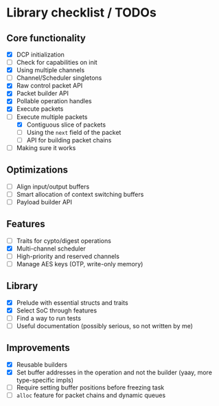 # Library checklist / TODOs

## Core functionality
- [x] DCP initialization
- [ ] Check for capabilities on init
- [x] Using multiple channels
- [ ] Channel/Scheduler singletons
- [x] Raw control packet API
- [x] Packet builder API
- [x] Pollable operation handles
- [x] Execute packets
- [ ] Execute multiple packets
    - [x] Contiguous slice of packets
    - [ ] Using the `next` field of the packet
    - [ ] API for building packet chains
- [ ] Making sure it works

## Optimizations
- [ ] Align input/output buffers
- [ ] Smart allocation of context switching buffers
- [ ] Payload builder API

## Features
- [ ] Traits for cypto/digest operations
- [x] Multi-channel scheduler
- [ ] High-priority and reserved channels
- [ ] Manage AES keys (OTP, write-only memory)

## Library
- [x] Prelude with essential structs and traits
- [x] Select SoC through features
- [ ] Find a way to run tests
- [ ] Useful documentation (possibly serious, so not written by me)

## Improvements
- [x] Reusable builders
- [x] Set buffer addresses in the operation and not the builder (yaay, more type-specific impls)
- [ ] Require setting buffer positions before freezing task
- [ ] `alloc` feature for packet chains and dynamic queues
